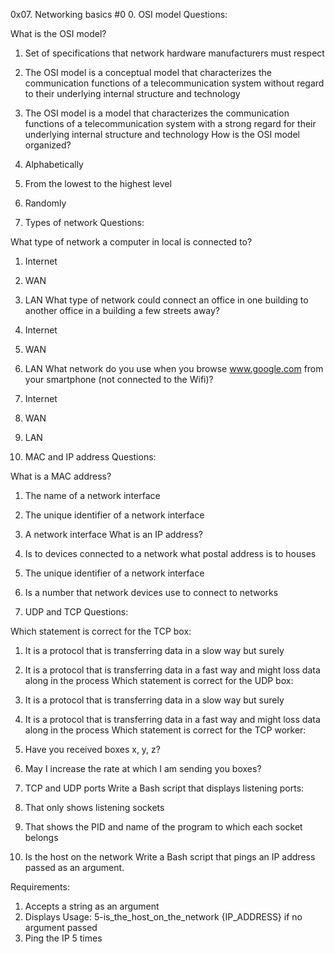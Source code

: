 0x07. Networking basics #0
0. OSI model
Questions:

What is the OSI model?

1. Set of specifications that network hardware manufacturers must respect
2. The OSI model is a conceptual model that characterizes the communication functions of a telecommunication system without regard to their underlying internal structure and technology
3. The OSI model is a model that characterizes the communication functions of a telecommunication system with a strong regard for their underlying internal structure and technology
How is the OSI model organized?

1. Alphabetically
2. From the lowest to the highest level
3. Randomly

1. Types of network
Questions:

What type of network a computer in local is connected to?

1. Internet
2. WAN
3. LAN
What type of network could connect an office in one building to another office in a building a few streets away?

1. Internet
2. WAN
3. LAN
What network do you use when you browse www.google.com from your smartphone (not connected to the Wifi)?

1. Internet
2. WAN
3. LAN

2. MAC and IP address
Questions:

What is a MAC address?

1. The name of a network interface
2. The unique identifier of a network interface
3. A network interface
What is an IP address?

1. Is to devices connected to a network what postal address is to houses
2. The unique identifier of a network interface
3. Is a number that network devices use to connect to networks

3. UDP and TCP
Questions:

Which statement is correct for the TCP box:
1. It is a protocol that is transferring data in a slow way but surely
2. It is a protocol that is transferring data in a fast way and might loss data along in the process
Which statement is correct for the UDP box:
1. It is a protocol that is transferring data in a slow way but surely
2. It is a protocol that is transferring data in a fast way and might loss data along in the process
Which statement is correct for the TCP worker:
1. Have you received boxes x, y, z?
2. May I increase the rate at which I am sending you boxes?

4. TCP and UDP ports
Write a Bash script that displays listening ports:

1. That only shows listening sockets
2. That shows the PID and name of the program to which each socket belongs

5. Is the host on the network
Write a Bash script that pings an IP address passed as an argument.

Requirements:

1. Accepts a string as an argument
2. Displays Usage: 5-is_the_host_on_the_network {IP_ADDRESS} if no argument passed
3. Ping the IP 5 times
